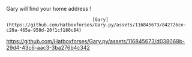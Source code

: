 Gary will find your home address !



                                    [Gary](https://github.com/Hatboxforses/Gary.py/assets/116845673/842726ce-c20a-465a-958d-20f1cf186c84)

https://github.com/Hatboxforses/Gary.py/assets/116845673/d038068b-29d4-43c6-aac3-3ba276b4c342
